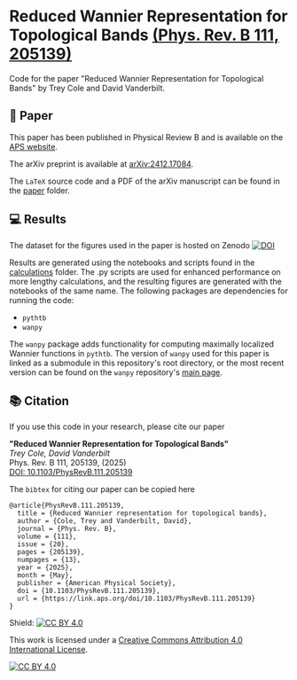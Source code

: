 # Reduced Wannier Representation for Topological Bands [(Phys. Rev. B 111, 205139)](https://doi.org/10.1103/PhysRevB.111.205139)

Code for the paper "Reduced Wannier Representation for Topological Bands" by Trey Cole and David Vanderbilt. 

## 📜 Paper
This paper has been published in Physical Review B and is available on the [APS website](https://doi.org/10.1103/PhysRevB.111.205139).

The arXiv preprint is available at [arXiv:2412.17084](https://arxiv.org/abs/2412.17084).

The `LaTeX` source code and a PDF of the arXiv manuscript can be found in the [paper](/paper) folder. 

## 💻 Results 

The dataset for the figures used in the paper is hosted on Zenodo [![DOI](https://zenodo.org/badge/DOI/10.5281/zenodo.15186174.svg)](https://doi.org/10.5281/zenodo.15186174)

Results are generated using the notebooks and scripts found in the [calculations](/calculations) folder. The .py scripts are used for enhanced performance on more lengthy calculations, and the resulting figures are generated with the notebooks of the same name. The following packages are dependencies for running the code:

- `pythtb`
- `wanpy`

The `wanpy` package adds functionality for computing maximally localized Wannier functions in `pythtb`. The version of `wanpy` used for this paper is linked as a submodule in this repository's root directory, or the most recent version can be found on the `wanpy` repository's [main page](https://github.com/treycole/WanPy). 

## 📚 Citation

If you use this code in your research, please cite our paper

**"Reduced Wannier Representation for Topological Bands"**  
*Trey Cole, David Vanderbilt*  
Phys. Rev. B 111, 205139, (2025)  
[DOI: 10.1103/PhysRevB.111.205139](https://doi.org/10.1103/PhysRevB.111.205139)

The `bibtex` for citing our paper can be copied here
```
@article{PhysRevB.111.205139,
  title = {Reduced Wannier representation for topological bands},
  author = {Cole, Trey and Vanderbilt, David},
  journal = {Phys. Rev. B},
  volume = {111},
  issue = {20},
  pages = {205139},
  numpages = {13},
  year = {2025},
  month = {May},
  publisher = {American Physical Society},
  doi = {10.1103/PhysRevB.111.205139},
  url = {https://link.aps.org/doi/10.1103/PhysRevB.111.205139}
}

```

Shield: [![CC BY 4.0][cc-by-shield]][cc-by]

This work is licensed under a
[Creative Commons Attribution 4.0 International License][cc-by].

[![CC BY 4.0][cc-by-image]][cc-by]

[cc-by]: http://creativecommons.org/licenses/by/4.0/
[cc-by-image]: https://i.creativecommons.org/l/by/4.0/88x31.png
[cc-by-shield]: https://img.shields.io/badge/License-CC%20BY%204.0-lightgrey.svg
